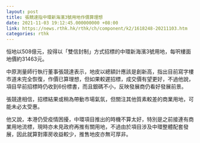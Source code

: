 ```yaml
---
layout: post
title: 張競達指中環新海濱3號用地作價算理想
date: 2021-11-03 19:12:45.000000000 +08:00
link: https://news.rthk.hk/rthk/ch/component/k2/1618248-20211103.htm
categories: rthk
---
```


恒地以508億元，投得以「雙信封制」方式招標的中環新海濱3號用地，每呎樓面地價約31463元。

中原測量師行執行董事張競達表示，地皮以總額計應該是創新高，指出目前寫字樓市道未完全恢復，作價已算理想，但如果較遲招標，成交價有望更好，不過他說，項目早前招標時仍收到6份標書，而且銀碼不小，反映發展商仍看好發展前景。

張競達相信，招標結果或稍為帶動市場氣氛，但關注其他質素較差的商業用地，可能未必太受惠。

他又說，本港仍受疫情困擾，中環項目推出的時機不算太好，特別是之前接連有商業用地流標，現時亦未見政府再推有關用地，不過由於項目涉及中環整體配套發展，因此就算對庫房收益較少，推售地皮亦無可厚非。
